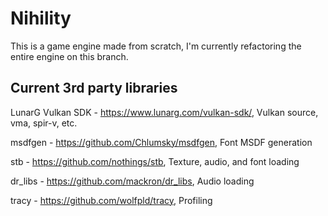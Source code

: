 # Nihility

This is a game engine made from scratch, I'm currently refactoring the entire engine on this branch.

## Current 3rd party libraries
LunarG Vulkan SDK - https://www.lunarg.com/vulkan-sdk/, Vulkan source, vma, spir-v, etc.

msdfgen - https://github.com/Chlumsky/msdfgen, Font MSDF generation

stb - https://github.com/nothings/stb, Texture, audio, and font loading

dr_libs - https://github.com/mackron/dr_libs, Audio loading

tracy - https://github.com/wolfpld/tracy, Profiling
